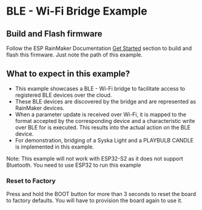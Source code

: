 # BLE - Wi-Fi Bridge Example

## Build and Flash firmware

Follow the ESP RainMaker Documentation [Get Started](https://rainmaker.espressif.com/docs/get-started.html) section to build and flash this firmware. Just note the path of this example.

## What to expect in this example?
- This example showcases a BLE - Wi-Fi bridge to facilitate access to registered BLE devices over the cloud.
- These BLE devices are discovered by the bridge and are represented as RainMaker devices.
- When a parameter update is received over Wi-Fi, it is mapped to the format accepted by the corresponding device and a characteristic write over BLE for is executed. This results into the actual action on the BLE device.
- For demonstration, bridging of a Syska Light and a PLAYBULB CANDLE is implemented in this example.

Note: This example will not work with ESP32-S2 as it does not support Bluetooth. You need to use ESP32 to run this example

### Reset to Factory

Press and hold the BOOT button for more than 3 seconds to reset the board to factory defaults. You will have to provision the board again to use it.

